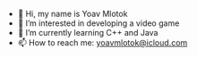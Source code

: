 - 👋 Hi, my name is Yoav Mlotok
- 👀 I’m interested in developing a video game
- 🌱 I’m currently learning C++ and Java
- 📫 How to reach me: yoavmlotok@icloud.com

